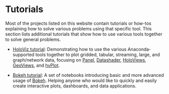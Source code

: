 # Tutorials

Most of the projects listed on this website contain tutorials or how-tos explaining how to solve various problems using that specific tool. This section lists additional tutorials that show how to use various tools together to solve general problems.

 - [HoloViz tutorial](https://holoviz.org/tutorial): Demonstrating how to use the various Anaconda-supported tools together to plot gridded, tabular, streaming, large, and graph/network data, focusing on [Panel](https://panel.pyviz.org), [Datashader](http://datashader.org), [HoloViews](https://holoviews.org), [GeoViews](http://geoviews.org), and [hvPlot](https://hvplot.pyviz.org).

- [Bokeh tutorial](https://nbviewer.jupyter.org/github/bokeh/bokeh-notebooks/blob/master/tutorial/00%20-%20Introduction%20and%20Setup.ipynb): A set of notebooks introducing basic and more advanced usage of [Bokeh](https://bokeh.org). Helping anyone who would like to quickly and easily create interactive plots, dashboards, and data applications.
